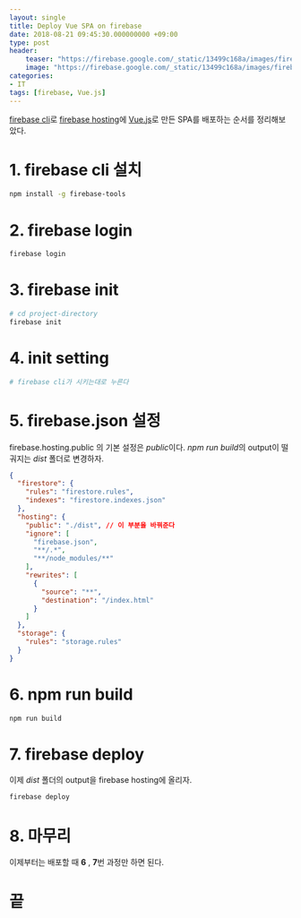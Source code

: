 ```yaml
---
layout: single
title: Deploy Vue SPA on firebase
date: 2018-08-21 09:45:30.000000000 +09:00
type: post
header:
    teaser: "https://firebase.google.com/_static/13499c168a/images/firebase/lockup.png?hl=ko"
    image: "https://firebase.google.com/_static/13499c168a/images/firebase/lockup.png?hl=ko"
categories:
- IT
tags: [firebase, Vue.js]
---
```


[firebase cli]로 [firebase hosting]에 [Vue.js]로 만든 SPA를 배포하는 순서를 정리해보았다.

# 1. firebase cli 설치

```bash
npm install -g firebase-tools
```

# 2. firebase login

```bash
firebase login
```

# 3. firebase init

```bash
# cd project-directory
firebase init
```

# 4. init setting

```bash
# firebase cli가 시키는대로 누른다
```

# 5. firebase.json 설정

firebase.hosting.public 의 기본 설정은 *public*이다. *npm run build*의 output이 떨궈지는 *dist* 폴더로 변경하자.

```json
{
  "firestore": {
    "rules": "firestore.rules",
    "indexes": "firestore.indexes.json"
  },
  "hosting": {
    "public": "./dist", // 이 부분을 바꿔준다
    "ignore": [
      "firebase.json",
      "**/.*",
      "**/node_modules/**"
    ],
    "rewrites": [
      {
        "source": "**",
        "destination": "/index.html"
      }
    ]
  },
  "storage": {
    "rules": "storage.rules"
  }
}

```

# 6. npm run build

```bash
npm run build
```

# 7. firebase deploy

이제 *dist* 폴더의 output을 firebase hosting에 올리자.
```bash
firebase deploy
```

# 8. 마무리

이제부터는 배포할 때 **6** , **7**번 과정만 하면 된다.

# 끝

[firebase cli]: https://firebase.google.com/docs/cli/?hl=ko
[firebase hosting]: https://firebase.google.com/docs/hosting/deploying?hl=ko
[Vue.js]: https://vuejs.org/
